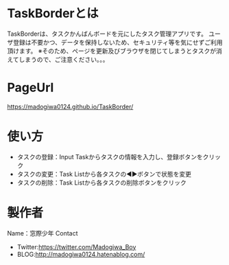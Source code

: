# TaskBorderとは
TaskBorderは、タスクかんばんボードを元にしたタスク管理アプリです。 
ユーザ登録は不要かつ、データを保持しないため、セキュリティ等を気にせずご利用頂けます。 
※そのため、ページを更新及びブラウザを閉じてしまうとタスクが消えてしまうので、ご注意ください。。。

# PageUrl
https://madogiwa0124.github.io/TaskBorder/

# 使い方
* タスクの登録：Input Taskからタスクの情報を入力し、登録ボタンをクリック
* タスクの変更：Task Listから各タスクの◀▶ボタンで状態を変更
* タスクの削除：Task Listから各タスクの削除ボタンをクリック

# 製作者
Name：窓際少年
Contact
* Twitter:https://twitter.com/Madogiwa_Boy
* BLOG:http://madogiwa0124.hatenablog.com/
